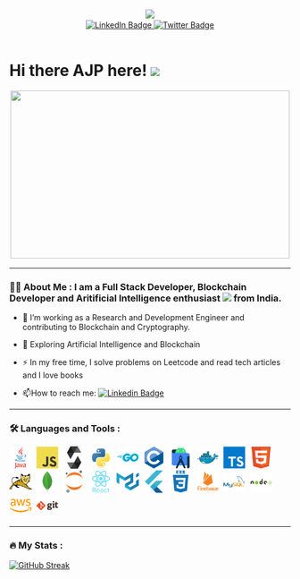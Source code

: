 ### 
<div id="header" align="center">
  <img src="https://media.giphy.com/media/igRW3jH2LcCVzMqi5F/giphy.gif](https://media.giphy.com/media/igRW3jH2LcCVzMqi5F/giphy.gif" width="300"/>
</div>
<div id="badges" align="center">
  <a href="[your-linkedin-URL](https://www.linkedin.com/in/aasif-javid-091/)">
    <img src="https://img.shields.io/badge/LinkedIn-blue?style=for-the-badge&logo=linkedin&logoColor=white" alt="LinkedIn Badge" width="160"/>
  </a>
  <a href="https://twitter.com/AasifJavid3">
    <img src="https://img.shields.io/badge/Twitter-blue?style=for-the-badge&logo=twitter&logoColor=white" alt="Twitter Badge" width="150"/>
  </a>

</div>
<div align="center">
    <img src="https://komarev.com/ghpvc/?username=your-github-username&style=flat-square&color=blue" alt="" width="150"/>
</div>
  
  <h1>
  Hi there AJP here!
  <img src="https://media.giphy.com/media/hvRJCLFzcasrR4ia7z/giphy.gif" width="30px"/>
</h1>
 <div align="center">
  <img src="https://media.giphy.com/media/dWesBcTLavkZuG35MI/giphy.gif" width="500" height="300"/>
</div>

---

### :man_technologist: About Me : I am a Full Stack Developer, Blockchain Developer and Aritificial Intelligence enthusiast <img src="https://media.giphy.com/media/WUlplcMpOCEmTGBtBW/giphy.gif" width="30"> from India.
- :telescope: I’m working as a Research and Development Engineer and contributing to Blockchain and Cryptography.
- :seedling: Exploring Artificial Intelligence and Blockchain

- :zap: In my free time, I solve problems on Leetcode and read tech articles and I love books

- :mailbox:How to reach me: [![Linkedin Badge](https://img.shields.io/badge/LinkedIn-blue?style=flat&logo=Linkedin&logoColor=white)](your-linkedin-url)

---

### :hammer_and_wrench: Languages and Tools :
<div>
  <img src="https://github.com/devicons/devicon/blob/master/icons/java/java-original-wordmark.svg" title="Java" alt="Java" width="40" height="40"/>&nbsp;
    <img src="https://github.com/devicons/devicon/blob/master/icons/javascript/javascript-original.svg" title="JavaScript" alt="JavaScript" width="40" height="40"/>&nbsp;
    <img src="https://github.com/devicons/devicon/blob/master/icons/solidity/solidity-original.svg" title="solidity" width="40" height="40"/>&nbsp;
   <img src="https://github.com/devicons/devicon/blob/master/icons/python/python-original.svg" title="python" width="40" height="40"/>&nbsp;
   <img src="https://github.com/devicons/devicon/blob/master/icons/go/go-original-wordmark.svg" title="Golang" width="40" height="40"/>&nbsp;
   <img src="https://github.com/devicons/devicon/blob/master/icons/c/c-original.svg" title="C" width="40" height="40"/>&nbsp;
   <img src="https://github.com/devicons/devicon/blob/master/icons/androidstudio/androidstudio-original.svg" title="AndriodStudio" width="40" height="40"/>&nbsp;
   <img src="https://github.com/devicons/devicon/blob/master/icons/docker/docker-original.svg" title="Docker" width="40" height="40"/>&nbsp;
   <img src="https://github.com/devicons/devicon/blob/master/icons/typescript/typescript-original.svg" title="Typescript" width="40" height="40"/>&nbsp;
    <img src="https://github.com/devicons/devicon/blob/master/icons/html5/html5-original.svg" title="HTML5" alt="HTML" width="40" height="40"/>&nbsp;
  <img src="https://github.com/devicons/devicon/blob/master/icons/tomcat/tomcat-original.svg" title="Tomcat" width="40" height="40"/>&nbsp;
  <img src="https://github.com/devicons/devicon/blob/master/icons/mongodb/mongodb-original.svg" title="MongoDB" width="40" height="40"/>&nbsp;
   <img src="https://github.com/devicons/devicon/blob/master/icons/jupyter/jupyter-original.svg" title="Jupyter" width="40" height="40"/>&nbsp;
  <img src="https://github.com/devicons/devicon/blob/master/icons/react/react-original-wordmark.svg" title="React" alt="React" width="40" height="40"/>&nbsp;
  <img src="https://github.com/devicons/devicon/blob/master/icons/materialui/materialui-original.svg" title="Material UI" alt="Material UI" width="40" height="40"/>&nbsp;
  <img src="https://github.com/devicons/devicon/blob/master/icons/flutter/flutter-original.svg" title="Flutter" alt="Flutter" width="40" height="40"/>&nbsp;
  <img src="https://github.com/devicons/devicon/blob/master/icons/css3/css3-plain-wordmark.svg"  title="CSS3" alt="CSS" width="40" height="40"/>&nbsp;
  <img src="https://github.com/devicons/devicon/blob/master/icons/firebase/firebase-plain-wordmark.svg" title="Firebase" alt="Firebase" width="40" height="40"/>&nbsp;
  <img src="https://github.com/devicons/devicon/blob/master/icons/mysql/mysql-original-wordmark.svg" title="MySQL"  alt="MySQL" width="40" height="40"/>&nbsp;
  <img src="https://github.com/devicons/devicon/blob/master/icons/nodejs/nodejs-original-wordmark.svg" title="NodeJS" alt="NodeJS" width="40" height="40"/>&nbsp;
  <img src="https://github.com/devicons/devicon/blob/master/icons/amazonwebservices/amazonwebservices-plain-wordmark.svg" title="AWS" alt="AWS" width="40" height="40"/>&nbsp;
  <img src="https://github.com/devicons/devicon/blob/master/icons/git/git-original-wordmark.svg" title="Git" **alt="Git" width="40" height="40"/>
</div>

---

### :fire: My Stats :
[![GitHub Streak](http://github-readme-streak-stats.herokuapp.com?user=Aasifj2&theme=dark&background=000000)](https://git.io/streak-stats)

<!--
**Aasifj2/Aasifj2** is a ✨ _special_ ✨ repository because its `README.md` (this file) appears on your GitHub profile.

Here are some ideas to get you started:

- 🔭 I’m currently working on ...
- 🌱 I’m currently learning ...
- 👯 I’m looking to collaborate on ...
- 🤔 I’m looking for help with ...
- 💬 Ask me about ...
- 📫 How to reach me: ...
- 😄 Pronouns: ...
- ⚡ Fun fact: ...
-->
